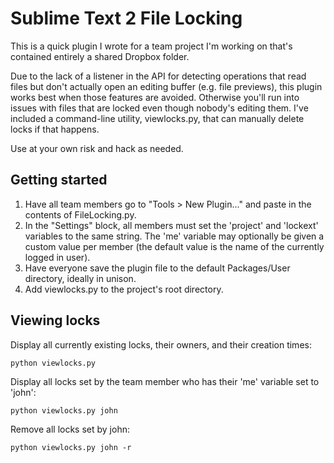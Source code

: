 Sublime Text 2 File Locking
====================

This is a quick plugin I wrote for a team project I'm working on that's contained entirely a shared Dropbox folder.

Due to the lack of a listener in the API for detecting operations that read files but don't actually open an editing buffer (e.g. file previews), this plugin works best when those features are avoided. Otherwise you'll run into issues with files that are locked even though nobody's editing them. I've included a command-line utility, viewlocks.py, that can manually delete locks if that happens.

Use at your own risk and hack as needed.

Getting started
---------------
1. Have all team members go to "Tools > New Plugin..." and paste in the contents of FileLocking.py.
2. In the "Settings" block, all members must set the 'project' and 'lockext' variables to the same string. The 'me' variable may optionally be given a custom value per member (the default value is the name of the currently logged in user).
3. Have everyone save the plugin file to the default Packages/User directory, ideally in unison.
4. Add viewlocks.py to the project's root directory.

Viewing locks
------------
Display all currently existing locks, their owners, and their creation times:

    python viewlocks.py

Display all locks set by the team member who has their 'me' variable set to 'john':

    python viewlocks.py john

Remove all locks set by john:

    python viewlocks.py john -r
